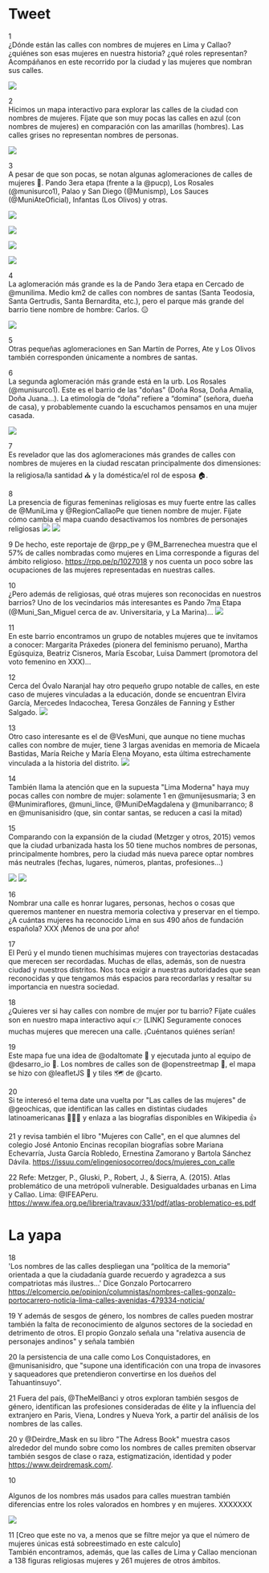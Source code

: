 # Tweet

1  
¿Dónde están las calles con nombres de mujeres en Lima y Callao? ¿quiénes son esas mujeres en nuestra historia? ¿qué roles representan? Acompáñanos en este recorrido por la ciudad y las mujeres que nombran sus calles.  

![](../../images/twitter1.gif)   
  
2  
Hicimos un mapa interactivo para explorar las calles de la ciudad con nombres de mujeres. Fíjate que son muy pocas las calles en azul (con nombres de mujeres) en comparación con las amarillas (hombres). Las calles grises no representan nombres de personas.  

![](../../images/lima.png)   

3  
A pesar de que son pocas, se notan algunas aglomeraciones de calles de mujeres 🔎. Pando 3era etapa (frente a la @pucp), Los Rosales (@munisurco1), Palao y San Diego (@Munismp), Los Sauces (@MuniAteOficial), Infantas (Los Olivos) y otras.  

![](../../images/ag_pando.png)  

![](../../images/ag_losrosales.png)  

![](../../images/ag_sandiego.png)  

![](../../images/ag_losrosales.png)   

4  
La aglomeración más grande es la de Pando 3era etapa en Cercado de @munilima. Medio km2 de calles con nombres de santas (Santa Teodosia, Santa Gertrudis, Santa Bernardita, etc.), pero el parque más grande del barrio tiene nombre de hombre: Carlos. 😑  

![](../../images/pando3.png)  

5  
Otras pequeñas aglomeraciones en San Martín de Porres, Ate y Los Olivos también corresponden únicamente a nombres de santas.

6  
La segunda aglomeración más grande está en la urb. Los Rosales (@munisurco1). Este es el barrio de las "doñas" (Doña Rosa, Doña Amalia, Doña Juana...). La etimología de “doña” refiere a “domina” (señora, dueña de casa), y probablemente cuando la escuchamos pensamos en una mujer casada.  

![](../../images/los_rosales.png)

7  
Es revelador que las dos aglomeraciones más grandes de calles con nombres de mujeres en la ciudad rescatan principalmente dos dimensiones: la religiosa/la santidad ⛪ y la doméstica/el rol de esposa 🏠. 

8  
La presencia de figuras femeninas religiosas es muy fuerte entre las calles de @MuniLima y @RegionCallaoPe que tienen nombre de mujer. Fíjate cómo cambia el mapa cuando desactivamos los nombres de personajes religiosas
![](../../images/female_rel.png)
![](../../images/female_notrel.png)

9 
De hecho, este reportaje de @rpp_pe y @M_Barrenechea muestra que el 57% de calles nombradas como mujeres en Lima corresponde a figuras del ámbito religioso. https://rpp.pe/p/1027018 y nos cuenta un poco sobre las ocupaciones de las mujeres representadas en nuestras calles.

10  
¿Pero además de religiosas, qué otras mujeres son reconocidas en nuestros barrios? Uno de los vecindarios más interesantes es Pando 7ma Etapa (@Muni_San_Miguel cerca de av. Universitaria, y La Marina)...
![](../../images/pando7.png)

11  
En este barrio encontramos un grupo de notables mujeres que te invitamos a conocer: Margarita Práxedes (pionera del feminismo peruano), Martha Egúsquiza, Beatriz Cisneros, María Escobar, Luisa Dammert (promotora del voto femenino en XXX)...

12  
Cerca del Óvalo Naranjal hay otro pequeño grupo notable de calles, en este caso de mujeres vinculadas a la educación, donde se encuentran Elvira García, Mercedes Indacochea, Teresa Gonzáles de Fanning y Esther Salgado.
![](../../images/naranjal.png)

13  
Otro caso interesante es el de @VesMuni, que aunque no tiene muchas calles con nombre de mujer, tiene 3 largas avenidas en memoria de Micaela Bastidas, María Reiche y María Elena Moyano, esta última estrechamente vinculada a la historia del distrito.
![](../../images/ves.png)

14  
También llama la atención que en la supuesta "Lima Moderna" haya muy pocas calles con nombre de mujer: solamente 1 en @munijesusmaria; 3 en @Munimiraflores, @muni_lince, @MuniDeMagdalena y @munibarranco; 8 en @munisanisidro (que, sin contar santas, se reducen a casi la mitad)

15  
Comparando con la expansión de la ciudad (Metzger y otros, 2015) vemos que la ciudad urbanizada hasta los 50 tiene muchos nombres de personas, principalmente hombres, pero la ciudad más nueva parece optar nombres más neutrales (fechas, lugares, números, plantas, profesiones...)  

![](../../images/metzger_et_al.png)
![](../../images/female_rel.png)

16  
Nombrar una calle es honrar lugares, personas, hechos o cosas que queremos mantener en nuestra memoria colectiva y preservar en el tiempo. ¿A cuántas mujeres ha reconocido Lima en sus 490 años de fundación española? XXX ¡Menos de una por año!

17  
El Perú y el mundo tienen muchísimas mujeres con trayectorias destacadas que merecen ser recordadas. Muchas de ellas, además, son de nuestra ciudad y nuestros distritos. Nos toca exigir a nuestras autoridades que sean reconocidas y que tengamos más espacios para recordarlas y resaltar su importancia en nuestra sociedad.
  
18  
¿Quieres ver si hay calles con nombre de mujer por tu barrio? Fíjate cuáles son en nuestro mapa interactivo aquí 👉 [LINK]
Seguramente conoces muchas mujeres que merecen una calle. ¡Cuéntanos quiénes serían!

19  
Este mapa fue una idea de @odaltomate 👏 y ejecutada junto al equipo de @desarro_io 🤝. Los nombres de calles son de @openstreetmap 🔎, el mapa se hizo con @leafletJS 🍃 y tiles 🗺️ de @carto. 

20  
Si te interesó el tema date una vuelta por "Las calles de las mujeres" de @geochicas, que identifican las calles en distintas ciudades latinoamericanas 👏👏👏 y enlaza a las biografías disponibles en Wikipedia 👍

21
y revisa también el libro "Mujeres con Calle", en el que alumnes del colegio José Antonio Encinas recopilan biografías sobre Mariana Echevarría, Justa García Robledo, Ernestina Zamorano y Bartola Sánchez Dávila. https://issuu.com/elingeniosocorreo/docs/mujeres_con_calle

22
Refe:
Metzger, P., Gluski, P., Robert, J., & Sierra, A. (2015). Atlas problemático de una metrópoli vulnerable. Desigualdades urbanas en Lima y Callao. Lima: @IFEAPeru. https://www.ifea.org.pe/libreria/travaux/331/pdf/atlas-problematico-es.pdf






# La yapa

18  
'Los nombres de las calles despliegan una “política de la memoria” orientada a que la ciudadanía guarde recuerdo y agradezca a sus compatriotas más ilustres...' Dice Gonzalo Portocarrero https://elcomercio.pe/opinion/columnistas/nombres-calles-gonzalo-portocarrero-noticia-lima-calles-avenidas-479334-noticia/

19
Y además de sesgos de género, los nombres de calles pueden mostrar también la falta de reconocimiento de algunos sectores de la sociedad en detrimento de otros. El propio Gonzalo señala una "relativa ausencia de personajes andinos" y señala también

20
la persistencia de una calle como Los Conquistadores, en @munisanisidro, que "supone una identificación con una tropa de invasores y saqueadores que pretendieron convertirse en los dueños del Tahuantinsuyo".

21 Fuera del país, @TheMelBanci y otros exploran también sesgos de género, identifican las profesiones consideradas de élite y la influencia del extranjero en Paris, Viena, Londres y Nueva York, a partir del análisis de los nombres de las calles.

20 y @Deirdre_Mask en su libro "The Adress Book" muestra casos alrededor del mundo sobre como los nombres de calles premiten observar también sesgos de clase o raza, estigmatización, identidad y poder https://www.deirdremask.com/. 





10  

Algunos de los nombres más usados para calles muestran también diferencias entre los roles valorados en hombres y en mujeres. XXXXXXX

![](../../images/top_female.png)  

11 [Creo que este no va, a menos que se filtre mejor ya que el número de mujeres únicas está sobreestimado en este calculo]  
También encontramos, además, que las calles de Lima y Callao mencionan a 138 figuras religiosas mujeres y 261 mujeres de otros ámbitos.
